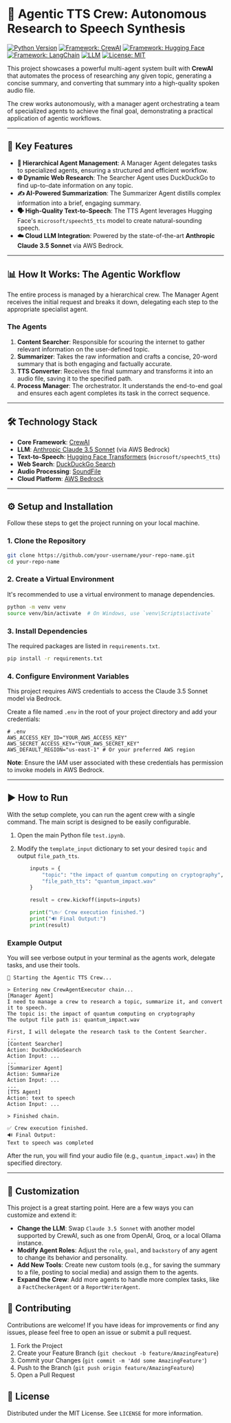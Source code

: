 # 🤖 Agentic TTS Crew: Autonomous Research to Speech Synthesis

[![Python Version](https://img.shields.io/badge/Python-3.9+-blue.svg)](https://www.python.org/)
[![Framework: CrewAI](https://img.shields.io/badge/Framework-CrewAI-orange.svg?logo=rocket&logoColor=white)](https://www.crewai.com/)
[![Framework: Hugging Face](https://img.shields.io/badge/Framework-Hugging%20Face-FCC624.svg?logo=huggingface&logoColor=black)](https://huggingface.co/)
[![Framework: LangChain](https://img.shields.io/badge/Framework-LangChain-00A37F.svg?logo=langchain&logoColor=white)](https://www.langchain.com/)
[![LLM](https://img.shields.io/badge/LLM-Claude%203.5%20Sonnet-purple.svg)](https://www.anthropic.com/news/claude-3-5-sonnet)
[![License: MIT](https://img.shields.io/badge/License-MIT-yellow.svg)](https://opensource.org/licenses/MIT)

This project showcases a powerful multi-agent system built with **CrewAI** that automates the process of researching any given topic, generating a concise summary, and converting that summary into a high-quality spoken audio file.

The crew works autonomously, with a manager agent orchestrating a team of specialized agents to achieve the final goal, demonstrating a practical application of agentic workflows.

---

## 🚀 Key Features

- **🧠 Hierarchical Agent Management**: A Manager Agent delegates tasks to specialized agents, ensuring a structured and efficient workflow.
- **🌐 Dynamic Web Research**: The Searcher Agent uses DuckDuckGo to find up-to-date information on any topic.
- **✍️ AI-Powered Summarization**: The Summarizer Agent distills complex information into a brief, engaging summary.
- **🗣️ High-Quality Text-to-Speech**: The TTS Agent leverages Hugging Face's `microsoft/speecht5_tts` model to create natural-sounding speech.
- **☁️ Cloud LLM Integration**: Powered by the state-of-the-art **Anthropic Claude 3.5 Sonnet** via AWS Bedrock.

---

## 📊 How It Works: The Agentic Workflow

The entire process is managed by a hierarchical crew. The Manager Agent receives the initial request and breaks it down, delegating each step to the appropriate specialist agent.

### The Agents

1.  **Content Searcher**: Responsible for scouring the internet to gather relevant information on the user-defined topic.
2.  **Summarizer**: Takes the raw information and crafts a concise, 20-word summary that is both engaging and factually accurate.
3.  **TTS Converter**: Receives the final summary and transforms it into an audio file, saving it to the specified path.
4.  **Process Manager**: The orchestrator. It understands the end-to-end goal and ensures each agent completes its task in the correct sequence.

---

## 🛠️ Technology Stack

- **Core Framework**: [CrewAI](https://www.crewai.com/)
- **LLM**: [Anthropic Claude 3.5 Sonnet](https://www.anthropic.com/news/claude-3-5-sonnet) (via AWS Bedrock)
- **Text-to-Speech**: [Hugging Face Transformers](https://huggingface.co/transformers) (`microsoft/speecht5_tts`)
- **Web Search**: [DuckDuckGo Search](https://duckduckgo.com/)
- **Audio Processing**: [SoundFile](https://pysoundfile.readthedocs.io/)
- **Cloud Platform**: [AWS Bedrock](https://aws.amazon.com/bedrock/)

---

## ⚙️ Setup and Installation

Follow these steps to get the project running on your local machine.

### 1. Clone the Repository

```bash
git clone https://github.com/your-username/your-repo-name.git
cd your-repo-name
```

### 2. Create a Virtual Environment

It's recommended to use a virtual environment to manage dependencies.

```bash
python -m venv venv
source venv/bin/activate  # On Windows, use `venv\Scripts\activate`
```

### 3. Install Dependencies

The required packages are listed in `requirements.txt`.

```bash
pip install -r requirements.txt
```

### 4. Configure Environment Variables

This project requires AWS credentials to access the Claude 3.5 Sonnet model via Bedrock.

Create a file named `.env` in the root of your project directory and add your credentials:

```env
# .env
AWS_ACCESS_KEY_ID="YOUR_AWS_ACCESS_KEY"
AWS_SECRET_ACCESS_KEY="YOUR_AWS_SECRET_KEY"
AWS_DEFAULT_REGION="us-east-1" # Or your preferred AWS region
```

**Note**: Ensure the IAM user associated with these credentials has permission to invoke models in AWS Bedrock.

---

## ▶️ How to Run

With the setup complete, you can run the agent crew with a single command. The main script is designed to be easily configurable.

1.  Open the main Python file `test.ipynb`.
2.  Modify the `template_input` dictionary to set your desired `topic` and output `file_path_tts`.

    ```python
        inputs = {
            "topic": "the impact of quantum computing on cryptography",
            "file_path_tts": "quantum_impact.wav"
        }

        result = crew.kickoff(inputs=inputs)

        print("\n✅ Crew execution finished.")
        print("🔊 Final Output:")
        print(result)
    ```

### Example Output

You will see verbose output in your terminal as the agents work, delegate tasks, and use their tools.

```
🚀 Starting the Agentic TTS Crew...

> Entering new CrewAgentExecutor chain...
[Manager Agent]
I need to manage a crew to research a topic, summarize it, and convert it to speech.
The topic is: the impact of quantum computing on cryptography
The output file path is: quantum_impact.wav

First, I will delegate the research task to the Content Searcher.
...
[Content Searcher]
Action: DuckDuckGoSearch
Action Input: ...
...
[Summarizer Agent]
Action: Summarize
Action Input: ...
...
[TTS Agent]
Action: text to speech
Action Input: ...

> Finished chain.

✅ Crew execution finished.
🔊 Final Output:
Text to speech was completed
```

After the run, you will find your audio file (e.g., `quantum_impact.wav`) in the specified directory.

---

## 🎨 Customization

This project is a great starting point. Here are a few ways you can customize and extend it:

- **Change the LLM**: Swap `Claude 3.5 Sonnet` with another model supported by CrewAI, such as one from OpenAI, Groq, or a local Ollama instance.
- **Modify Agent Roles**: Adjust the `role`, `goal`, and `backstory` of any agent to change its behavior and personality.
- **Add New Tools**: Create new custom tools (e.g., for saving the summary to a file, posting to social media) and assign them to the agents.
- **Expand the Crew**: Add more agents to handle more complex tasks, like a `FactCheckerAgent` or a `ReportWriterAgent`.

## 🤝 Contributing

Contributions are welcome! If you have ideas for improvements or find any issues, please feel free to open an issue or submit a pull request.

1.  Fork the Project
2.  Create your Feature Branch (`git checkout -b feature/AmazingFeature`)
3.  Commit your Changes (`git commit -m 'Add some AmazingFeature'`)
4.  Push to the Branch (`git push origin feature/AmazingFeature`)
5.  Open a Pull Request

## 📄 License

Distributed under the MIT License. See `LICENSE` for more information.
